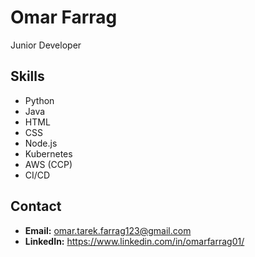 # Omar Farrag

Junior Developer

## Skills

- Python
- Java
- HTML
- CSS
- Node.js
- Kubernetes
- AWS (CCP)
- CI/CD

## Contact

- **Email:** omar.tarek.farrag123@gmail.com
- **LinkedIn:** https://www.linkedin.com/in/omarfarrag01/
  
